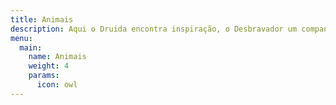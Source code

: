 ```yaml
---
title: Animais
description: Aqui o Druida encontra inspiração, o Desbravador um companheiro e o Arcano um familiar.
menu:
  main:
    name: Animais
    weight: 4
    params:
      icon: owl
---
```


